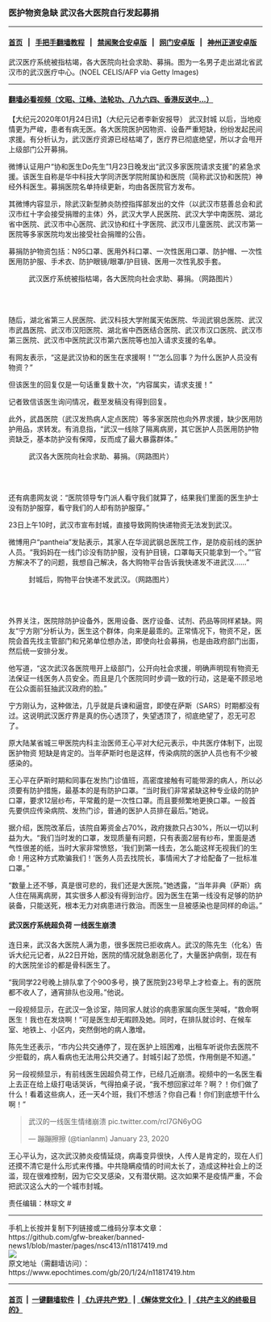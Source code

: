 ### 医护物资急缺 武汉各大医院自行发起募捐
------------------------

#### [首页](https://github.com/gfw-breaker/banned-news1/blob/master/README.md) &nbsp;&nbsp;|&nbsp;&nbsp; [手把手翻墙教程](https://github.com/gfw-breaker/guides/wiki) &nbsp;&nbsp;|&nbsp;&nbsp; [禁闻聚合安卓版](https://github.com/gfw-breaker/bn-android) &nbsp;&nbsp;|&nbsp;&nbsp; [网门安卓版](https://github.com/oGate2/oGate) &nbsp;&nbsp;|&nbsp;&nbsp; [神州正道安卓版](https://github.com/SzzdOgate/update) 



<div><img alt="" class="aligncenter wp-post-image" src="https://i.epochtimes.com/assets/uploads/2020/01/GettyImages-1193183155-2-600x400.jpg"/>
<div class="red16 caption">
 武汉医疗系统被指枯竭，各大医院向社会求助、募捐。图为一名男子走出湖北省武汉市的武汉医疗中心。(NOEL CELIS/AFP via Getty Images)
</div>
</div><hr/>

#### [翻墙必看视频（文昭、江峰、法轮功、八九六四、香港反送中...）](https://github.com/gfw-breaker/banned-news1/blob/master/pages/link3.md)

<div><p>
 【大纪元2020年01月24日讯】（大纪元记者李新安报导）
 <ok href="https://www.epochtimes.com/gb/tag/%E6%AD%A6%E6%B1%89%E5%B0%81%E5%9F%8E.html">
  武汉封城
 </ok>
 以后，当地疫情更为严峻，患者有病无医。各大医院医护因物资、设备严重短缺，纷纷发起民间求援。有分析认为，武汉医疗资源已经枯竭了，医疗界已彻底绝望，所以才会甩开上级部门公开募捐。
</p>
<p>
 微博认证用户“协和医生Do先生”1月23日晚发出“武汉多家医院请求支援”的紧急求援。该医生自称是华中科技大学同济医学院附属协和医院（简称武汉协和医院）神经外科医生。募捐医院名单持续更新，均由各医院官方发布。
</p>
<p>
 其微博内容显示，除武汉新型肺炎防控指挥部发出的文件（以武汉市慈善总会和武汉市红十字会接受捐赠的主体）外，武汉大学人民医院、武汉大学中南医院、湖北省中医院、武汉市中心医院、武汉协和红十字医院、武汉市儿童医院、武汉市第一医院等多家医院均发出接受社会捐赠的公告。
</p>
<p>
 募捐防护物资包括：N95口罩、医用外科口罩、一次性医用口罩、防护帽、一次性医用防护服、手术衣、防护眼镜/眼罩/护目镜、医用一次性乳胶手套。
</p>
<figure class="wp-caption aligncenter" id="attachment_11817570" style="width: 450px">
 <ok href="http://i.epochtimes.com/assets/uploads/2020/01/fy22FotoJet.jpg">
  <img alt="" class="size-medium wp-image-11817570" src="http://i.epochtimes.com/assets/uploads/2020/01/fy22FotoJet-450x300.jpg"/>
 </ok>
 <br/><figcaption class="wp-caption-text">
  武汉医疗系统被指枯竭，各大医院向社会求助、募捐。（网路图片）
 </figcaption><br/>
</figure><br/>
<p>
 随后，湖北省第三人民医院、武汉科技大学附属天佑医院、华润武钢总医院、武汉市武昌医院、武汉市汉阳医院、湖北省中西医结合医院、武汉市汉口医院、武汉市第三医院、武汉市中医院武汉市第六医院等也加入请求支援的名单。
</p>
<p>
 有网友表示，“这是武汉协和的医生在求援啊！”“怎么回事？为什么医护人员没有物资？”
</p>
<p>
 但该医生的回复仅是一句话重复数十次，“内容属实，请求支援！”
</p>
<p>
 记者致信该医生询问情况，截至发稿没有得到回复。
</p>
<p>
 此外，武昌医院（武汉发热病人定点医院）等多家医院也向外界求援，缺少医用防护用品，求转发。有消息指，“武汉一线除了隔离病房，其它医护人员医用防护物资缺乏，基本防护没有保障，反而成了最大暴露群体。”
</p>
<figure class="wp-caption aligncenter" id="attachment_11817554" style="width: 450px">
 <ok href="http://i.epochtimes.com/assets/uploads/2020/01/fy1FotoJet.jpg">
  <img alt="" class="size-medium wp-image-11817554" src="http://i.epochtimes.com/assets/uploads/2020/01/fy1FotoJet-450x300.jpg"/>
 </ok>
 <br/><figcaption class="wp-caption-text">
  武汉各大医院向社会求助、募捐。（网路图片）
 </figcaption><br/>
</figure><br/>
<p>
 还有病患网友说：“医院领导专门派人看守我们就算了，结果我们里面的医生护士没有防护服穿，看守我们的人却有防护服穿。”
</p>
<p>
 23日上午10时，武汉市宣布封城，直接导致网购快递物资无法发到武汉。
</p>
<p>
 微博用户“pantheia”发贴表示，其家人在华润武钢总医院工作，是防疫前线的医护人员。“我妈妈在一线门诊没有防护服，没有护目镜，口罩每天只能拿到一个。”“官方解决不了的问题，我想自己解决，各大购物平台告诉我快递发不进武汉……”
</p>
<figure class="wp-caption aligncenter" id="attachment_11817527" style="width: 450px">
 <ok href="http://i.epochtimes.com/assets/uploads/2020/01/fy9FotoJet.jpg">
  <img alt="" class="wp-image-11817527 size-medium" src="http://i.epochtimes.com/assets/uploads/2020/01/fy9FotoJet-450x300.jpg"/>
 </ok>
 <br/><figcaption class="wp-caption-text">
  封城后，购物平台快递不发武汉。（网路图片）
 </figcaption><br/>
</figure><br/>
<p>
 外界关注，医院除防护设备外，医用设备、医疗设备、试剂、药品等同样紧缺。网友“宁方刚”分析认为，医生这个群体，向来是最乖的。正常情况下，物资不足，医院会首先找主管部门和兄弟单位想办法，即使向社会募捐，也是由政府部门出面，然后统一安排分发。
</p>
<p>
 他写道，“这次武汉各医院甩开上级部门，公开向社会求援，明确声明现有物资无法保证一线医务人员安全。而且是几个医院同时步调一致的行动，这是毫不顾忌地在公众面前狂抽武汉政府的脸。”
</p>
<p>
 宁方刚认为，这种做法，几乎就是兵谏和逼宫，即使在萨斯（SARS）时期都没有过。这说明武汉医疗界是真的伤心透顶了，失望透顶了，彻底绝望了，忍无可忍了。
</p>
<p>
 原大陆某省城三甲医院内科主治医师王心平对大纪元表示，中共医疗体制下，出现
 <ok href="https://www.epochtimes.com/gb/tag/%E5%8C%BB%E6%8A%A4%E7%89%A9%E8%B5%84.html">
  医护物资
 </ok>
 短缺是肯定的。当年萨斯时也是这样，传染病院的医护人员也有不少被感染的。
</p>
<p>
 王心平在萨斯时期和同事在发热门诊值班，高密度接触有可能带源的病人，所以必须要有防护措施，最基本的是有防护口罩。“当时我们非常紧缺这种专业级的防护口罩，要求12层纱布，平常戴的是一次性口罩。而且要频繁地更换口罩。一般首先要供应传染病院、发热门诊，普通的医护人员排在最后。”她说。
</p>
<p>
 据介绍，医院改革后，该院自筹资金占70%，政府拨款只占30%，所以一切以利益为大。“我们当时发的口罩，发现质量有问题，只有表面2层有纱布，里面是透气性很差的纸，当时大家非常愤怒，‘我们到第一线去，怎么能这样无视我们的生命！用这种方式欺骗我们！’医务人员去找院长，事情闹大了才给配备了一批标准口罩。”
</p>
<p>
 “数量上还不够，真是很可悲的，我们还是大医院。”她透露，“当年非典（萨斯）病人住在隔离病房，其实很多人都没有得到治疗。因为医生在第一线没有足够的防护装备，只能送死，根本无力对病患进行救治。而医生一旦被感染也是同样的命运。”
</p>
<h4>
 武汉医疗系统超负荷 一线医生崩溃
</h4>
<p>
 连日来，武汉各大医院人满为患，很多医院已拒收病人。武汉的陈先生（化名）告诉大纪元记者，从22日开始，医院的情况就急剧恶化了，大量医护病倒，现在有的大医院坐诊的都是骨科医生了。
</p>
<p>
 “我同学22号晚上排队拿了个900多号，换了医院到23号早上才检查上。有的医院都不收人了，通宵排队也没用。”他说。
</p>
<p style="text-align: center;">
</p>
<p>
 一段视频显示，在武汉一急诊室，陪同家人就诊的病患家属向医生哭喊，“救命啊医生！我也在发烧啊！”可是医生却无暇顾及她。同时，在排队就诊时、在候车室、地铁上、小区内，突然倒地的病人激增。
</p>
<p>
 陈先生还表示，“市内公共交通停了，现在医护上班困难，出租车听说你去医院不少拒载的，病人看病也无法用公共交通了。封城引起了恐慌，作用倒是不知道。”
</p>
<p>
 另一段视频显示，有前线医生因超负荷工作，已经几近崩溃。视频中的一名医生看上去正在给上级打电话哭诉，气得拍桌子说，“我不想回家过年？啊？！你们做了什么！看着这些病人，还一天4个班，我们不想活？你自己看！你们到底想干什么啊！”
</p>
<p>
</p>
<blockquote class="twitter-tweet">
 <p dir="ltr" lang="zh">
  武汉的一线医生情绪崩溃
  <ok href="https://t.co/rcl7GN6yOG">
   pic.twitter.com/rcl7GN6yOG
  </ok>
 </p>
 <p>
  — 蹦蹦擦擦 (@tianlanm)
  <ok href="https://twitter.com/tianlanm/status/1220358211594784770?ref_src=twsrc%5Etfw">
   January 23, 2020
  </ok>
 </p>
</blockquote>
<p>
 <p>
  王心平认为，这次武汉肺炎疫情延烧，病毒变异很快，人传人是肯定的，现在人们还摸不清它是什么形式来传播。中共隐瞒疫情的时间太长了，造成这种社会上的泛滥，现在很难控制，因为它交叉感染，又有潜伏期。这次如果不是疫情严重，不会把武汉这么大的一个城市封城。
 </p>
 <p>
  责任编辑：林琮文 #
 </p>
</p></div>
<hr/>
手机上长按并复制下列链接或二维码分享本文章：<br/>
https://github.com/gfw-breaker/banned-news1/blob/master/pages/nsc413/n11817419.md <br/>
<a href='https://github.com/gfw-breaker/banned-news1/blob/master/pages/nsc413/n11817419.md'><img src='https://github.com/gfw-breaker/banned-news1/blob/master/pages/nsc413/n11817419.md.png'/></a> <br/>
原文地址（需翻墙访问）：https://www.epochtimes.com/gb/20/1/24/n11817419.htm


------------------------
#### [首页](https://github.com/gfw-breaker/banned-news1/blob/master/README.md) &nbsp;|&nbsp; [一键翻墙软件](https://github.com/gfw-breaker/nogfw/blob/master/README.md) &nbsp;| [《九评共产党》](https://github.com/gfw-breaker/9ping.md/blob/master/README.md#九评之一评共产党是什么) | [《解体党文化》](https://github.com/gfw-breaker/jtdwh.md/blob/master/README.md) | [《共产主义的终极目的》](https://github.com/gfw-breaker/gczydzjmd.md/blob/master/README.md)


<img src='http://gfw-breaker.win/banned-news/pages/nsc413/n11817419.md' width='0px' height='0px'/>